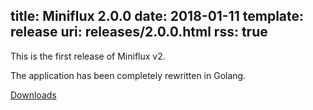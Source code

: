 title: Miniflux 2.0.0
date: 2018-01-11
template: release
uri: releases/2.0.0.html
rss: true
---

This is the first release of Miniflux v2.

The application has been completely rewritten in Golang.

[Downloads](https://github.com/miniflux/v2/releases/tag/2.0.0)
